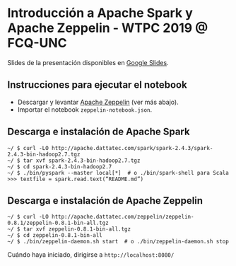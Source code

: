 # Introducción a Apache Spark y Apache Zeppelin - WTPC 2019 @ FCQ-UNC

Slides de la presentación disponibles en [Google Slides](https://docs.google.com/presentation/d/1lsDqZe5voPZ4o3-9pux2DCSedFatiqiJ_MWI39d2uF8/edit?usp=sharing).

## Instrucciones para ejecutar el notebook

- Descargar y levantar [Apache Zeppelin](http://zeppelin.apache.org/) (ver más abajo).
- Importar el notebook `zeppelin-notebook.json`.

## Descarga e instalación de Apache Spark

    ~/ $ curl -LO http://apache.dattatec.com/spark/spark-2.4.3/spark-2.4.3-bin-hadoop2.7.tgz
    ~/ $ tar xvf spark-2.4.3-bin-hadoop2.7.tgz
    ~/ $ cd spark-2.4.3-bin-hadoop2.7
    ~/ $ ./bin/pyspark --master local[*]  # o ./bin/spark-shell para Scala
    >>> textfile = spark.read.text(“README.md”)

## Descarga e instalación de Apache Zeppelin

    ~/ $ curl -LO http://apache.dattatec.com/zeppelin/zeppelin-0.8.1/zeppelin-0.8.1-bin-all.tgz
    ~/ $ tar xvf zeppelin-0.8.1-bin-all.tgz
    ~/ $ cd zeppelin-0.8.1-bin-all
    ~/ $ ./bin/zeppelin-daemon.sh start  # o ./bin/zeppelin-daemon.sh stop

Cuándo haya iniciado, dirigirse a `http://localhost:8080/`